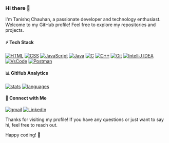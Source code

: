 ### Hi there 👋

I'm Tanishq Chauhan, a passionate developer and technology enthusiast. Welcome to my GitHub profile! Feel free to explore my repositories and projects.

#### ⚡ Tech Stack
[![HTML](https://img.shields.io/badge/-HTML-E34F26?style=flat&logo=html5&logoColor=white)](#)
[![CSS](https://img.shields.io/badge/-CSS-1572B6?style=flat&logo=css3&logoColor=white)](#)
[![JavaScript](https://img.shields.io/badge/-JavaScript-F7DF1E?style=flat&logo=javascript&logoColor=black)](#)
[![Java](https://img.shields.io/badge/-Java-007396?style=flat&logo=java&logoColor=white)](#)
[![C](https://img.shields.io/badge/-C-A8B9CC?style=flat&logo=c&logoColor=white)](#)
[![C++](https://img.shields.io/badge/-C++-00599C?style=flat&logo=c%2B%2B&logoColor=white)](#)
[![Git](https://img.shields.io/badge/Git-E44C30?style=flat&logo=git&logoColor=white)](https://git-scm.com/)
[![IntelliJ IDEA](https://img.shields.io/badge/IntelliJ%20IDEA-FF1493.svg?style=flat&logo=intellij-idea&logoColor=white)](https://www.jetbrains.com/idea/)
[![VsCode](https://img.shields.io/badge/Visual%20Studio%20Code-0078d7.svg?style=flat&logo=visual-studio-code&logoColor=white)](https://code.visualstudio.com/)
[![Postman](https://img.shields.io/badge/Postman-FF6C37.svg?style=flat&logo=postman&logoColor=white)](https://www.postman.com/)


#### 📊 GitHub Analytics

[![stats](https://github-readme-stats.vercel.app/api?username=TanishqChauhan8&theme=gotham&show_icons=true&border_color=2e3440)](https://github.com/TanishqChauhan8)
[![languages](https://github-readme-stats.vercel.app/api/top-langs/?username=TanishqChauhan8&layout=compact&theme=gotham&border_color=2e3440&card_width=250)](https://github.com/TanishqChauhan8)



#### 📱 Connect with Me

[![gmail](https://img.shields.io/badge/Gmail-D14836?style=flat&logo=gmail&logoColor=white)](mailto:yashchauhan4712@gmail.com)
[![LinkedIn](https://img.shields.io/badge/LinkedIn-0077B5?style=flat&logo=linkedin&logoColor=white)](https://www.linkedin.com/in/tanishq-chauhan-18644124b/)


Thanks for visiting my profile! If you have any questions or just want to say hi, feel free to reach out.

Happy coding! 🚀 
